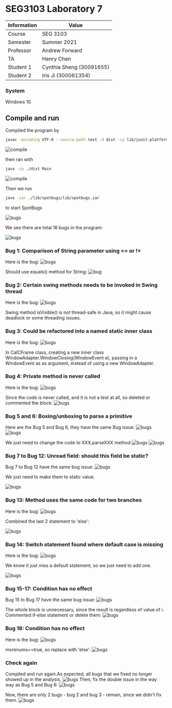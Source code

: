 # SEG3103 Laboratory 7

| Information | Value |
| --- | --- |
| Course | SEG 3103 |
| Semester | Summer 2021 |
| Professor | Andrew Forward |
| TA | Henry Chen |
| Student 1 | Cynthia Sheng (30091655) |
| Student 2 | Iris Ji (300061354) |


### System

Windows 10

## Compile and run

Compiled the program by 
```bash
javac -encoding UTF-8 --source-path test -d dist -cp lib/junit-platform-console-standalone-1.7.1.jar test/*.java src/*.java
```
![compile](assets/1.JPG)

then ran with 
```bash
java -cp ./dist Main
```
![compile](assets/2.JPG)

Then we run
```bash
java -jar ./lib/spotbugs/lib/spotbugs.jar 
```

to start SpotBugs

![bugs](assets/s1.JPG)

We see there are total 18 bugs in the program:

![bugs](assets/s2.JPG)

### Bug 1: Comparison of String parameter using == or !=

Here is the bug:
![bugs](assets/b1.JPG)

Should use equals() method for String:
![bug](assets/f1.JPG)

### Bug 2: Certain swing methods needs to be invoked in Swing thread

Here is the bug:
![bugs](assets/b2.JPG)

Swing method isVisible() is not thread-safe in Java, so it might cause deadlock or some threading issues.

### Bug 3: Could be refactored into a named static inner class

Here is the bug:
![bugs](assets/b3.JPG)

In CalCFrame class, creating a new inner class WindowAdapter.WindowClosing(WindowEvent e), passing in a WindowEvent as as argument, instead of using a new WindowAdapter. 

### Bug 4: Private method is never called

Here is the bug:
![bugs](assets/b4.JPG)

Since the code is never called, and it is not a test at all, so deleted or commented the block:
![bugs](assets/f4.JPG)


### Bug 5 and 6: Boxing/unboxing to parse a primitive

Here are the Bug 5 and Bug 6, they have the same Bug issue:
![bugs](assets/b5.JPG)
![bugs](assets/b6.JPG)

We just need to change the code to XXX.parseXXX method
![bugs](assets/f5.JPG)
![bugs](assets/f6.JPG)


### Bug 7 to Bug 12: Unread field: should this field be static?

Bug 7 to Bug 12 have the same bug issue:
![bugs](assets/b7.JPG)

We just need to make them to static value.

![bugs](assets/f7.JPG)

### Bug 13: Method uses the same code for two branches

Here is the bug:
![bugs](assets/b13.JPG)

Combined the last 2 statement to 'else':

![bugs](assets/f13.JPG)

### Bug 14: Switch statement found where default case is missing

Here is the bug:
![bugs](assets/b14.JPG)

We know it just miss a default statement, so we just need to add one.

![bugs](assets/f14.JPG)

### Bug 15-17: Condition has no effect


Bug 15 to Bug 17 have the same bug issue:
![bugs](assets/b15.JPG)

The whole block is unnecessary, since the result is regardless of value of i. Commented if-else statement or delete them:
![bugs](assets/f15.JPG)

### Bug 18: Condition has no effect 

Here is the bug:
![bugs](assets/b18.JPG)

morenums==true, so replace with 'else':
![bugs](assets/f18.JPG)

### Check again
Compiled and run again.As expected, all bugs that we fixed no longer showed up in the analysis. 
![bugs](assets/bug.JPG)
Then, fix the double issue in the way way as Bug 5 and Bug 6:
![bugs](assets/fix.JPG)

Now, there are only 2 bugs - bug 2 and bug 3 - remain, since we didn't fix them. 
![bugs](assets/bugs.JPG)








